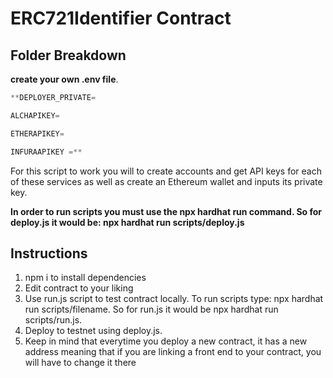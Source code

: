 # ERC721Identifier Contract

## Folder Breakdown

**create your own .env file**.

```jsx
**DEPLOYER_PRIVATE=

ALCHAPIKEY=

ETHERAPIKEY=

INFURAAPIKEY =**
```

For this script to work you will to create accounts and get API keys for each of these services as well as create an Ethereum wallet and inputs its private key.

**In order to run scripts you must use the npx hardhat run command. So for deploy.js it would be: npx hardhat run scripts/deploy.js**

## Instructions

1. npm i to install dependencies
2. Edit contract to your liking
3. Use run.js script to test contract locally. To run scripts type: npx hardhat run scripts/filename. So for run.js it would be npx hardhat run scripts/run.js.
4. Deploy to testnet using deploy.js.
5. Keep in mind that everytime you deploy a new contract, it has a new address meaning that if you are linking a front end to your contract, you will have to change it there
